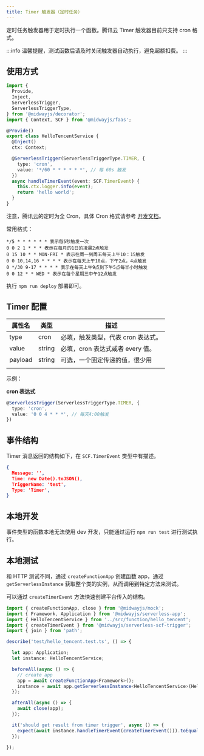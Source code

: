 ```yaml
---
title: Timer 触发器（定时任务）
---
```


  定时任务触发器用于定时执行一个函数。腾讯云 Timer 触发器目前只支持 cron 格式。


:::info
温馨提醒，测试函数后请及时关闭触发器自动执行，避免超额扣费。
:::
## 使用方式
```typescript
import {
  Provide,
  Inject,
  ServerlessTrigger,
  ServerlessTriggerType,
} from '@midwayjs/decorator';
import { Context, SCF } from '@midwayjs/faas';

@Provide()
export class HelloTencentService {
  @Inject()
  ctx: Context;

  @ServerlessTrigger(ServerlessTriggerType.TIMER, {
    type: 'cron',
    value: '*/60 * * * * * *', // 每 60s 触发
  })
  async handleTimerEvent(event: SCF.TimerEvent) {
    this.ctx.logger.info(event);
    return 'hello world';
  }
}
```


注意，腾讯云的定时为全 Cron，具体 Cron 格式请参考 [开发文档](https://cloud.tencent.com/document/product/583/9708)。


常用格式：
```
*/5 * * * * * * 表示每5秒触发一次
0 0 2 1 * * * 表示在每月的1日的凌晨2点触发
0 15 10 * * MON-FRI * 表示在周一到周五每天上午10：15触发
0 0 10,14,16 * * * * 表示在每天上午10点，下午2点，4点触发
0 */30 9-17 * * * * 表示在每天上午9点到下午5点每半小时触发
0 0 12 * * WED * 表示在每个星期三中午12点触发
```


执行 `npm run deploy` 部署即可。


## Timer 配置


| 属性名 | 类型 | 描述 |
| --- | --- | --- |
| type | cron | 必填，触发类型，代表 cron 表达式。 |
| value | string | 必填，cron 表达式或者 every 值。 |
| payload | string | 可选，一个固定传递的值，很少用 |
|  |  |  |



示例：


**cron 表达式**
```typescript
@ServerlessTrigger(ServerlessTriggerType.TIMER, {
  type: 'cron',
  value: '0 0 4 * * *', // 每天4:00触发
})
```
## 事件结构


Timer 消息返回的结构如下，在 `SCF.TimerEvent` 类型中有描述。
```json
{
  Message: '',
  Time: new Date().toJSON(),
  TriggerName: 'test',
  Type: 'Timer',
}
```
## 本地开发


事件类型的函数本地无法使用 dev 开发，只能通过运行 `npm run test` 进行测试执行。


## 本地测试


和 HTTP 测试不同，通过 `createFunctionApp` 创建函数 app，通过 `getServerlessInstance` 获取整个类的实例，从而调用到特定方法来测试。


可以通过 `createTimerEvent` 方法快速创建平台传入的结构。


```typescript
import { createFunctionApp, close } from '@midwayjs/mock';
import { Framework, Application } from '@midwayjs/serverless-app';
import { HelloTencentService } from '../src/function/hello_tencent';
import { createTimerEvent } from '@midwayjs/serverless-scf-trigger';
import { join } from 'path';

describe('test/hello_tencent.test.ts', () => {

  let app: Application;
  let instance: HelloTencentService;

  beforeAll(async () => {
    // create app
    app = await createFunctionApp<Framework>();
    instance = await app.getServerlessInstance<HelloTencentService>(HelloTencentService);
  });

  afterAll(async () => {
    await close(app);
  });

  it('should get result from timer trigger', async () => {
    expect(await instance.handleTimerEvent(createTimerEvent())).toEqual('hello world');
  });
  
});

```


##